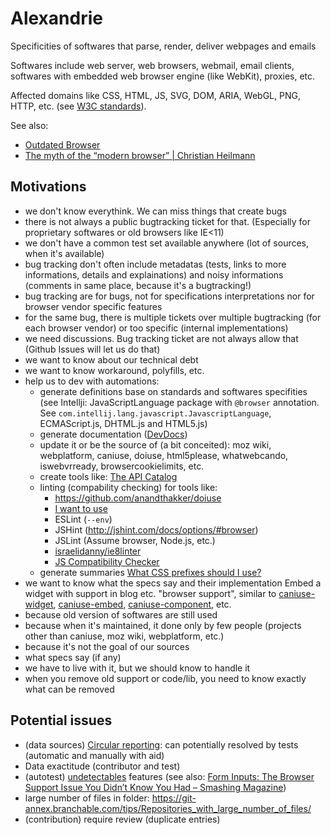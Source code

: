 # Alexandrie

Specificities of softwares that parse, render, deliver webpages and emails

Softwares include web server, web browsers, webmail, email clients, softwares with embedded web browser engine (like WebKit), proxies, etc.

Affected domains like CSS, HTML, JS, SVG, DOM, ARIA, WebGL, PNG, HTTP, etc. (see [W3C standards](http://www.w3.org/standards/)).

See also:

- [Outdated Browser](http://outdatedbrowser.com)
- [The myth of the “modern browser” | Christian Heilmann](http://christianheilmann.com/2012/08/03/the-myth-of-the-modern-browser/)

## Motivations

- we don't know everythink. We can miss things that create bugs
- there is not always a public bugtracking ticket for that. (Especially for proprietary softwares or old browsers like IE<11)
- we don't have a common test set available anywhere (lot of sources, when it's available)
- bug tracking don't often include metadatas (tests, links to more informations, details and explainations) and noisy informations (comments in same place, because it's a bugtracking!)
- bug tracking are for bugs, not for specifications interpretations nor for browser vendor specific features
- for the same bug, there is multiple tickets over multiple bugtracking (for each browser vendor) or too specific (internal implementations)
- we need discussions. Bug tracking ticket are not always allow that (Github Issues will let us do that)
- we want to know about our technical debt
- we want to know workaround, polyfills, etc.
- help us to dev with automations: 
	* generate definitions base on standards and softwares specifities (see Intellji: JavaScriptLanguage package with `@browser` annotation. See `com.intellij.lang.javascript.JavascriptLanguage`, ECMAScript.js, DHTML.js and HTML5.js)
	* generate documentation ([DevDocs](http://devdocs.io/))
	* update it or be the source of (a bit conceited): moz wiki, webplatform, caniuse, doiuse, html5please, whatwebcando, iswebvrready, browsercookielimits, etc.
	* create tools like: [The API Catalog](https://developer.microsoft.com/en-us/microsoft-edge/platform/catalog/)
	* linting (compability checking) for tools like:
		- https://github.com/anandthakker/doiuse
		- [I want to use](http://www.iwanttouse.com/)
		- ESLint (`--env`)
		- JSHint (http://jshint.com/docs/options/#browser)
		- JSLint (Assume browser, Node.js, etc.)
		- [israelidanny/ie8linter](https://github.com/israelidanny/ie8linter)
		- [JS Compatibility Checker](http://jscc.info/)
	* generate summaries [What CSS prefixes should I use?](http://shouldiprefix.com/)
- we want to know what the specs say and their implementation
	Embed a widget with support in blog etc. "browser support", similar to [caniuse-widget](https://github.com/andismith/caniuse-widget), [caniuse-embed](https://github.com/ireade/caniuse-embed/), [caniuse-component](https://github.com/una/caniuse-component), etc.
- because old version of softwares are still used
- because when it's maintained, it done only by few people (projects other than caniuse, moz wiki, webplatform, etc.)
- because it's not the goal of our sources
- what specs say (if any)
- we have to live with it, but we should know to handle it
- when you remove old support or code/lib, you need to know exactly what can be removed

## Potential issues

- (data sources) [Circular reporting](https://en.wikipedia.org/wiki/Circular_reporting): can potentially resolved by tests (automatic and manually with aid)
- Data exactitude (contributor and test)
- (autotest) [undetectables](https://github.com/Modernizr/Modernizr/wiki/Undetectables) features (see also: [Form Inputs: The Browser Support Issue You Didn’t Know You Had – Smashing Magazine](http://www.smashingmagazine.com/2015/05/05/form-inputs-browser-support-issue/))
- large number of files in folder: https://git-annex.branchable.com/tips/Repositories_with_large_number_of_files/
- (contribution) require review (duplicate entries)
